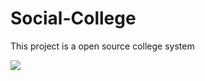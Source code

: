 Social-College
==============
This project is a open source college system 

<img src="http://tb17.trainbit.com/d/0447149884.png" />